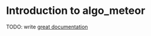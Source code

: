 # Introduction to algo_meteor

TODO: write [great documentation](http://jacobian.org/writing/great-documentation/what-to-write/)

